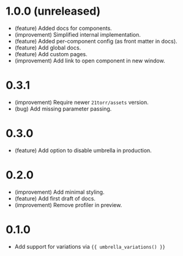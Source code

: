 1.0.0 (unreleased)
=====

*   (feature) Added docs for components.
*   (improvement) Simplified internal implementation.
*   (feature) Added per-component config (as front matter in docs).
*   (feature) Add global docs.
*   (feature) Add custom pages.
*   (improvement) Add link to open component in new window.


0.3.1
=====

*   (improvement) Require newer `21torr/assets` version.
*   (bug) Add missing parameter passing.


0.3.0
=====

*   (feature) Add option to disable umbrella in production.


0.2.0
=====

*   (improvement) Add minimal styling.
*   (feature) Add first draft of docs.
*   (improvement) Remove profiler in preview.


0.1.0
=====

*   Add support for variations via `{{ umbrella_variations() }}`
